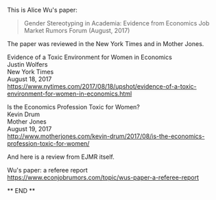 
This is Alice Wu's paper:

> Gender Stereotyping in Academia: Evidence from Economics Job Market
> Rumors Forum (August, 2017)


The paper was reviewed in the New York Times and in Mother Jones.

Evidence of a Toxic Environment for Women in Economics\
Justin Wolfers\
New York Times\
August 18, 2017\
<https://www.nytimes.com/2017/08/18/upshot/evidence-of-a-toxic-environment-for-women-in-economics.html>

Is the Economics Profession Toxic for Women?\
Kevin Drum\
Mother Jones\
August 19, 2017\
<http://www.motherjones.com/kevin-drum/2017/08/is-the-economics-profession-toxic-for-women/>

And here is a review from EJMR itself.

Wu's paper: a referee report\
<https://www.econjobrumors.com/topic/wus-paper-a-referee-report>


** END **

